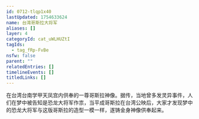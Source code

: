 ```yaml
---
id: 0712-tlqp1x40
lastUpdated: 1754633624
name: 台湾哥斯拉大将军
aliases: []
layer: 4
categoryId: cat_uWLHUZtI
tagIds:
  - tag_fRp-FvBe
nsfw: false
parent: ""
relatedEntries: []
timelineEvents: []
titledLinks: []
---
```


在台湾台南学甲天凤宫内供奉的一尊哥斯拉神像。据传，当地曾多发灵异事件，人们在梦中被告知是恐龙大将军作祟，当平成哥斯拉在台湾公映后，大家才发现梦中的恐龙大将军与这版哥斯拉的造型一模一样，遂铸金身神像供奉起来。